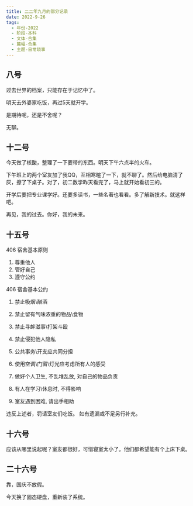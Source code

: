 ```yaml
---
title: 二二年九月的部分记录
date: 2022-9-26
tags:
  - 年份-2022
  - 阶段-本科
  - 文体-合集
  - 篇幅-合集
  - 主题-日常琐事
---
```


## 八号

过去世界的档案，只能存在于记忆中了。

明天去外婆家吃饭，再过5天就开学。

是期待呢，还是不舍呢？

无聊。

## 十二号

今天做了核酸，整理了一下要带的东西。明天下午六点半的火车。

下午班上的两个室友加了我QQ，互相寒暄了一下，就不聊了。然后给电脑清了灰，擦了下桌子。对了，初二数学昨天看完了，马上就开始看初三的。

开学后要把专业课学好。还要多读书，一些名著也看看。多了解新技术。就这样吧。

再见，我的过去。你好，我的未来。

## 十五号

406 宿舍基本原则

1. 尊重他人
2. 管好自己
3. 遵守公约

406 宿舍基本公约

1. 禁止吸烟\酗酒
2. 禁止留有气味浓重的物品\食物
3. 禁止寻衅滋事\打架斗殴
4. 禁止侵犯他人隐私

5. 公共事务\开支应共同分担
6. 使用空调\门窗\灯光应考虑所有人的感受
7. 做好个人卫生, 不乱堆乱放, 对自己的物品负责
8. 有人在学习\休息时, 不得影响
9. 室友遇到困难, 请出手相助

违反上述者，罚请室友们吃饭。
如有遗漏或不足另行补充。

## 十六号

应该从哪里说起呢？室友都很好，可惜寝室太小了。他们都希望能有个上床下桌。

## 二十六号

靠，国庆不放假。

今天换了固态硬盘，重新装了系统。
